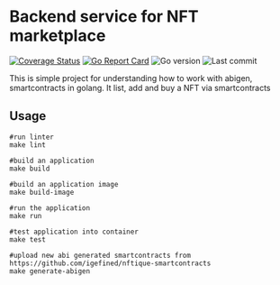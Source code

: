 # Backend service for NFT marketplace

[![Coverage Status](https://coveralls.io/repos/github/igefined/nftique/badge.svg?branch=main)](https://coveralls.io/github/igefined/nftique?branch=main)
[![Go Report Card](https://goreportcard.com/badge/github.com/igefined/nftique)](https://goreportcard.com/report/github.com/igefined/nftique)
![Go version](https://img.shields.io/github/go-mod/go-version/igefined/nftique)
![Last commit](https://img.shields.io/github/last-commit/igefined/nftique)

This is simple project for understanding how to work with abigen, smartcontracts in golang. It list, add and buy a NFT via smartcontracts
## Usage
```shell
#run linter
make lint

#build an application
make build

#build an application image
make build-image

#run the application
make run

#test application into container
make test

#upload new abi generated smartcontracts from https://github.com/igefined/nftique-smartcontracts
make generate-abigen
```